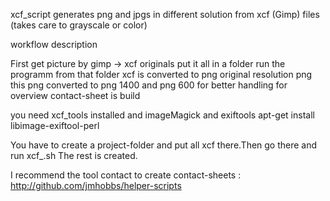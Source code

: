 xcf_script
generates png and jpgs in different solution from xcf (Gimp) files (takes care to grayscale or color)

workflow description

First get picture by gimp -> xcf originals put it all in a folder
run the programm from that folder
xcf is converted to png original resolution png 
this png converted to png 1400 and png 600 for better handling
for overview contact-sheet is build

you need xcf_tools installed and imageMagick and exiftools
apt-get install libimage-exiftool-perl



You have to create a project-folder and put all xcf there.Then go there and run xcf_.sh The rest is created.

     
 I recommend the tool contact to create contact-sheets : 
 http://github.com/jmhobbs/helper-scripts





